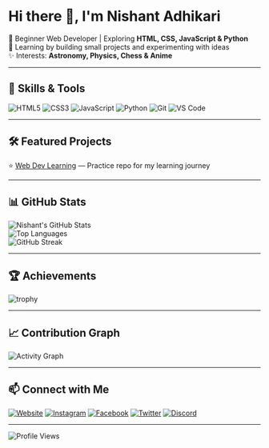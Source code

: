 # Hi there 👋, I'm Nishant Adhikari

🌱 Beginner Web Developer | Exploring **HTML, CSS, JavaScript & Python**  
🚀 Learning by building small projects and experimenting with ideas  
✨ Interests: **Astronomy, Physics, Chess & Anime**

---

## 🔧 Skills & Tools
![HTML5](https://img.shields.io/badge/HTML5-E34F26?style=for-the-badge&logo=html5&logoColor=white)
![CSS3](https://img.shields.io/badge/CSS3-1572B6?style=for-the-badge&logo=css3&logoColor=white)
![JavaScript](https://img.shields.io/badge/JavaScript-F7DF1E?style=for-the-badge&logo=javascript&logoColor=black)
![Python](https://img.shields.io/badge/Python-3776AB?style=for-the-badge&logo=python&logoColor=white)
![Git](https://img.shields.io/badge/Git-F05032?style=for-the-badge&logo=git&logoColor=white)
![VS Code](https://img.shields.io/badge/VS%20Code-0078D4?style=for-the-badge&logo=visual-studio-code&logoColor=white)

---

## 🛠 Featured Projects
⭐ [Web Dev Learning](https://github.com/Nishant7Adhikari/web_dev_learning) — Practice repo for my learning journey  

---

## 📊 GitHub Stats
![Nishant's GitHub Stats](https://github-readme-stats.vercel.app/api?username=Nishant7Adhikari&show_icons=true&theme=tokyonight)  
![Top Languages](https://github-readme-stats.vercel.app/api/top-langs/?username=Nishant7Adhikari&layout=compact&theme=tokyonight)  
![GitHub Streak](https://github-readme-streak-stats.herokuapp.com?user=Nishant7Adhikari&theme=tokyonight&hide_border=true)  

---

## 🏆 Achievements
![trophy](https://github-profile-trophy.vercel.app/?username=Nishant7Adhikari&theme=tokyonight&row=1&column=6)

---

## 📈 Contribution Graph
![Activity Graph](https://github-readme-activity-graph.vercel.app/graph?username=Nishant7Adhikari&theme=tokyo-night)

---

## 📫 Connect with Me

[![Website](https://img.shields.io/badge/Website-000000?style=for-the-badge&logo=google-chrome&logoColor=white)](https://nishantadhikari.info.np)
[![Instagram](https://img.shields.io/badge/Instagram-E4405F?style=for-the-badge&logo=instagram&logoColor=white)]([https://www.instagram.com/your_username](https://www.instagram.com/nishant060211?igsh=MWsxZ3o1YzJ3NW9sZg==))
[![Facebook](https://img.shields.io/badge/Facebook-1877F2?style=for-the-badge&logo=facebook&logoColor=white)]([https://www.facebook.com/your_username](https://www.facebook.com/share/172n6tfVsX/))
[![Twitter](https://img.shields.io/badge/Twitter-1DA1F2?style=for-the-badge&logo=twitter&logoColor=white)]([https://twitter.com/your_username](https://x.com/Nishant_OP11))
[![Discord](https://img.shields.io/badge/Discord-7289DA?style=for-the-badge&logo=discord&logoColor=white)](https://discord.com/users/nishant_x)

---

![Profile Views](https://komarev.com/ghpvc/?username=Nishant7Adhikari&style=for-the-badge)
